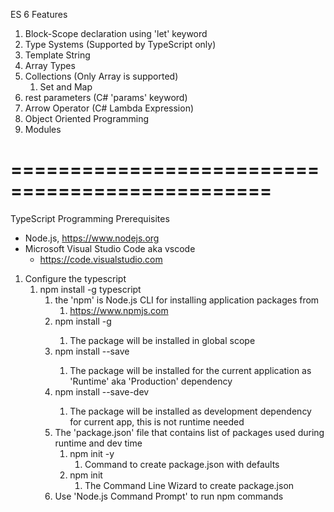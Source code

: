 ES 6 Features
1. Block-Scope declaration using 'let' keyword
2. Type Systems (Supported by TypeScript only)
3. Template String
4. Array Types
5. Collections (Only Array is supported)
   1. Set and Map 
6. rest parameters (C# 'params' keyword)
7. Arrow Operator (C# Lambda Expression)
8. Object Oriented Programming
9. Modules
# ================================================
 TypeScript Programming
 Prerequisites
 - Node.js, https://www.nodejs.org  
 - Microsoft Visual Studio Code aka vscode
   - https://code.visualstudio.com

 1. Configure the typescript
    1. npm install -g typescript
       1. the 'npm' is Node.js CLI for installing application packages from
          1. https://www.npmjs.com  
       2. npm install -g <PACKAGE-NAME>
          1. The package will be installed in global scope
       3. npm install --save <PACKAGE-NAME>
          1. The package will be installed for the current application as 'Runtime' aka 'Production' dependency
       4. npm install --save-dev <PACKAGE-NAME>
          1. The package will be installed as development dependency for current app, this is not runtime needed
       5. The 'package.json' file that contains list of packages used during runtime and dev time
          1. npm init -y 
             1. Command to create package.json with defaults
          2. npm init
             1. The Command Line Wizard to create package.json
       6. Use 'Node.js Command Prompt' to run npm commands 
